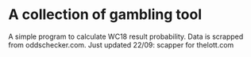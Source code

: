 # A collection of gambling tool

A simple program to calculate WC18 result probability. Data is scrapped from oddschecker.com.
Just updated 22/09: scapper for thelott.com

